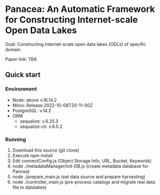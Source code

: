 # Panacea: An Automatic Framework for Constructing Internet-scale Open Data Lakes

Goal: Constructing Internet-scale open data lakes (ODLs) of specific domain 

Paper link: TBA

## Quick start

### Environment
 - Node: above v.16.14.2
 - Minio: Release.2022-10-08T20-11-00Z 
 - PostgreSQL: v.14.2
 - ORM
   - sequalize: v.6.25.3
   - sequalize-cli: v.6.5.2 

### Running
1. Download this source (git clone)
2. Execute npm install
3. Edit connectConfig.js (Object Storage Info, URL, Bucket, Keywords)
4. node ./metadataManager/init-DB.js (create metadata database for Pancea)
5. node ./prepare_main.js (set data source and prepare harvesting)
6. node ./controller_main.js (pre-process catalogs and migrate real data file to datalakes)
